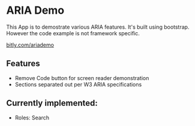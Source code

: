 # ARIA Demo

This App is to demostrate various ARIA features.  It's built using bootstrap.  However the code example is not framework specific.

[bitly.com/ariademo](http://bitly.com/ariademo)

## Features
- Remove Code button for screen reader demonstration
- Sections separated out per W3 ARIA specifications

## Currently implemented:
- Roles: Search
